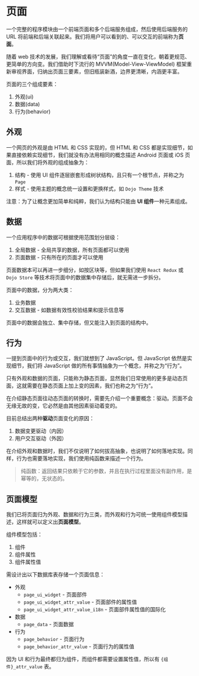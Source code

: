 # 页面

一个完整的程序模块由一个前端页面和多个后端服务组成，然后使用后端服务的 URL 将前端和后端关联起来。我们将用户可以看到的、可以交互的前端称为**页面**。

随着 web 技术的发展，我们理解或看待“页面”的角度一直在变化，朝着更规范、更简单的方向变。我们借助时下流行的 MVVM(Model-View-ViewModel) 框架重新审视界面，归纳出页面三要素，但旧瓶装新酒，边界更清晰，内涵更丰富。

页面的三个组成要素：

1. 外观(ui)
2. 数据(data)
3. 行为(behavior)

## 外观

一个网页的外观是由 HTML 和 CSS 实现的，但 HTML 和 CSS 都是实现细节，如果直接依赖实现细节，我们就没有办法用相同的概念描述 Android 页面或 iOS 页面，所以我们将外观的组成抽象为：

1. 结构 - 使用 UI 组件逐层嵌套形成树状结构，且只有一个根节点，并称之为 `Page`
2. 样式 - 使用主题的概念统一设置和更换样式，如 `Dojo Theme` 技术

注意：为了让概念更加简单和纯粹，我们认为结构只能由 **UI 组件**一种元素组成。

## 数据

一个应用程序中的数据可根据使用范围划分层级：

1. 全局数据 - 全局共享的数据，所有页面都可以使用
2. 页面数据 - 只有所在的页面才可以使用

页面数据本可以再进一步细分，如按区块等，但如果我们使用 `React Redux` 或 `Dojo Store` 等技术将页面中的数据集中存储后，就无需进一步拆分。

页面中的数据，分为两大类：

1. 业务数据
2. 交互数据 - 如数据有效性校验结果和提示信息等

页面中的数据会独立、集中存储，但又能注入到页面的结构中。

## 行为

一提到页面中的行为或交互，我们就想到了 JavaScript。但 JavaScript 依然是实现细节，我们将 JavaScript 做的所有事情抽象为一个概念，并称之为“行为”。

只有外观和数据的页面，只能称为静态页面，显然我们日常使用的更多是动态页面，这就需要在静态页面上加上变的因素，我们也称之为“行为”。

在介绍静态页面往动态页面的转换时，需要先介绍一个重要概念：驱动。页面不会无缘无故的变，它必然是由其他因素驱动着变的。

目前总结出两种**驱动**页面变化的原因：

1. 数据变更驱动（内因）
2. 用户交互驱动（外因）

在介绍外观和数据时，我们不仅说明了如何拔高抽象，也说明了如何落地实现。同样，行为也需要落地实现，我们使用纯函数来描述一个行为。

> 纯函数：返回结果只依赖于它的参数，并且在执行过程里面没有副作用，是幂等的，无状态的。

## 页面模型

我们已将页面归为外观、数据和行为三类，而外观和行为可统一使用组件模型描述，这样就可以定义出**页面模型**。

组件模型包括：

1. 组件
2. 组件属性
3. 组件属性值

需设计出以下数据库表存储一个页面信息：

* 外观
  * `page_ui_widget` - 页面部件
  * `page_ui_widget_attr_value` - 页面部件的属性值
  * `page_ui_widget_attr_value_i18n` - 页面部件属性值的国际化
* 数据
  * `page_data` - 页面数据
* 行为
  * `page_behavior` - 页面行为
  * `page_behavior_attr_value` - 页面行为的属性值

因为 UI 和行为最终都归为组件，而组件都需要设置属性值，所以有 `{组件}_attr_value` 表。
